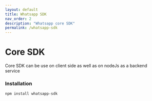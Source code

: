 ```yaml
---
layout: default
title: Whatsapp SDK
nav_order: 2
description: "Whatsapp core SDK"
permalink: /whatsapp-sdk
---
```


# Core SDK

Core SDK can be use on client side as well as on nodeJs as a backend service

### Installation

```shell
npm install whatsapp-sdk
```
